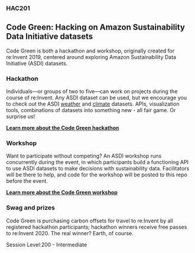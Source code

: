 ### HAC201
## Code Green: Hacking on Amazon Sustainability Data Initiative datasets

Code Green is both a hackathon and workshop, originally created for re:Invent 2019, centered around exploring Amazon Sustainability Data Initiative (ASDI) datasets.

### Hackathon
Individuals—or groups of two to five—can work on projects during the course of re:Invent. Any ASDI dataset can be used, but we encourage you to check out the ASDI [weather](https://registry.opendata.aws/tag/weather/) and [climate](https://registry.opendata.aws/tag/climate/) datasets. APIs, visualization tools, combinations of datasets into something new - all fair game. Or surprise us!

**[Learn more about the Code Green hackathon](https://github.com/awslabs/amazon-asdi/tree/master/code-green/hackathon)**

### Workshop
Want to participate without competing? An ASDI workshop runs concurrently during the event, in which participants build a functioning API to use ASDI datasets to make decisions with sustainability data. Facilitators will be there to help, and code for the workshop will be posted to this repo before the event.

**[Learn more about the Code Green workshop](https://github.com/awslabs/amazon-asdi/tree/master/code-green/workshop)**

### Swag and prizes

Code Green is purchasing carbon offsets for travel to re:Invent by all registered hackathon participants; hackathon winners receive free passes to re:Invent 2020. The real winner? Earth, of course.

Session Level:200 - Intermediate
